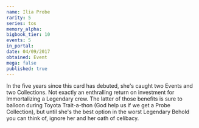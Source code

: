 ```yaml
---
name: Ilia Probe
rarity: 5
series: tos
memory_alpha:
bigbook_tier: 10
events: 5
in_portal:
date: 04/09/2017
obtained: Event
mega: false
published: true
---
```


In the five years since this card has debuted, she's caught two Events and two Collections. Not exactly an enthralling return on investment for Immortalizing a Legendary crew. The latter of those benefits is sure to balloon during Toyota Trait-a-thon (God help us if we get a Probe Collection), but until she's the best option in the worst Legendary Behold you can think of, ignore her and her oath of celibacy.
